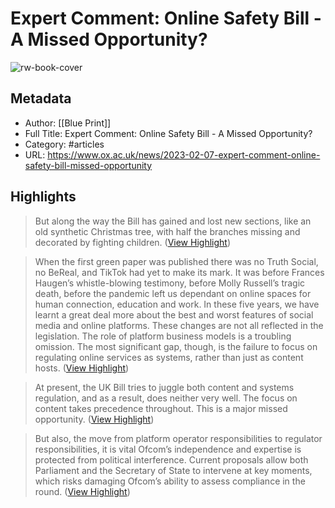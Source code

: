 # Expert Comment: Online Safety Bill - A Missed Opportunity?

![rw-book-cover](https://www.ox.ac.uk/sites/files/oxford/field/field_image_main/online%20law%20small.jpg)

## Metadata
- Author: [[Blue Print]]
- Full Title: Expert Comment: Online Safety Bill - A Missed Opportunity?
- Category: #articles
- URL: https://www.ox.ac.uk/news/2023-02-07-expert-comment-online-safety-bill-missed-opportunity

## Highlights

> But along the way the Bill has gained and lost new sections, like an old synthetic Christmas tree, with half the branches missing and decorated by fighting children. ([View Highlight](https://read.readwise.io/read/01h7af57v8hnf18bgv3zwrp2j5))


> When the first green paper was published there was no Truth Social, no BeReal, and TikTok had yet to make its mark. It was before Frances Haugen’s whistle-blowing testimony, before Molly Russell’s tragic death, before the pandemic left us dependant on online spaces for human connection, education and work.
>  In these five years, we have learnt a great deal more about the best and worst features of social media and online platforms. These changes are not all reflected in the legislation. The role of platform business models is a troubling omission. The most significant gap, though, is the failure to focus on regulating online services as systems, rather than just as content hosts. ([View Highlight](https://read.readwise.io/read/01h7afa1x7fersgsryw5qb6brg))


> At present, the UK Bill tries to juggle both content and systems regulation, and as a result, does neither very well. The focus on content takes precedence throughout. This is a major missed opportunity. ([View Highlight](https://read.readwise.io/read/01h7afaskx3f1xfdtcwwbhd66p))


> But also, the move from platform operator responsibilities to regulator responsibilities, it is vital Ofcom’s independence and expertise is protected from political interference. Current proposals allow both Parliament and the Secretary of State to intervene at key moments, which risks damaging Ofcom’s ability to assess compliance in the round. ([View Highlight](https://read.readwise.io/read/01h7afcc1e49yabzsn984k90xp))

